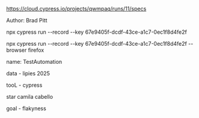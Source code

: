 https://cloud.cypress.io/projects/qwmpaq/runs/11/specs



Author: Brad Pitt

 npx cypress run --record --key 67e9405f-dcdf-43ce-a1c7-0ec1f8d4fe2f

 npx cypress run --record --key 67e9405f-dcdf-43ce-a1c7-0ec1f8d4fe2f --browser firefox

 name: TestAutomation 

 data - lipies 2025

 tooL - cypress

 star camila cabello

 goal - flakyness